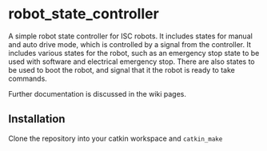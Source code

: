 # robot_state_controller
A simple robot state controller for ISC robots. It includes states for manual and auto drive mode, which is controlled by a signal from the controller. It includes various states for the robot, such as an  emergency stop state to be used with software and electrical emergency stop. There are also states to be used to boot the robot, and signal that it the robot is ready to take commands.

Further documentation is discussed in the wiki pages.

## Installation
Clone the repository into your catkin workspace and `catkin_make`
